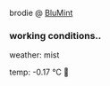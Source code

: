 brodie @ [BluMint](https://www.linkedin.com/company/blumint-io/)

<!--weather_start-->
### working conditions..

weather: mist 

temp: -0.17 °C 🧥

<!--weather_end-->
